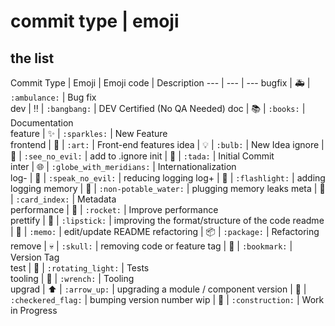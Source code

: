 # commit type | emoji


## the list

Commit Type | Emoji | Emoji code | Description
---  | --- | ---
bugfix | :ambulance: | `:ambulance:` | Bug fix  
dev | :bangbang: | `:bangbang:` | DEV Certified (No QA Needed)
doc | :books: | `:books:` | Documentation  
feature | :sparkles: | `:sparkles:` | New Feature  
frontend | :art: | `:art:` | Front-end features 
idea | :bulb: | `:bulb:` | New Idea
ignore | :see_no_evil: | `:see_no_evil:` | add to .ignore 
init | :tada: | `:tada:` | Initial Commit  
inter | :globe_with_meridians: | `:globe_with_meridians:` | Internationalization  
log- | :speak_no_evil: | `:speak_no_evil:` | reducing logging
log+ | :flashlight: | `:flashlight:` | adding logging
memory | :non-potable_water: | `:non-potable_water:` | plugging memory leaks
meta | :card_index: | `:card_index:` | Metadata  
performance | :rocket: | `:rocket:` | Improve performance  
prettify | :lipstick: | `:lipstick:` | improving the format/structure of the code
readme | :memo: | `:memo:` | edit/update README
refactoring | :package: | `:package:` | Refactoring  
remove | :skull: | `:skull:` | removing code or feature
tag | :bookmark: | `:bookmark:` | Version Tag  
test | :rotating_light: | `:rotating_light:` | Tests  
tooling | :wrench: | `:wrench:` | Tooling  
upgrad | :arrow_up: | `:arrow_up:` | upgrading a module / component
version | :checkered_flag: | `:checkered_flag:` | bumping version number
wip | :construction: | `:construction:` | Work in Progress
